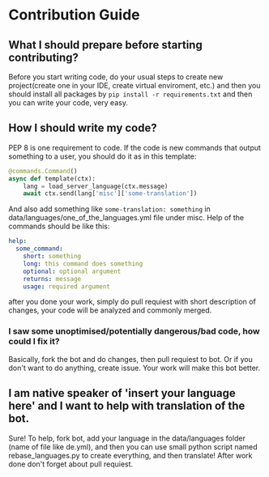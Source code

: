 # Contribution Guide


## What I should prepare before starting contributing?
Before you start writing code, do your usual steps to create new project(create one in your IDE, create virtual enviroment, etc.) and then you should install all packages by `pip install -r requirements.txt`
and then you can write your code, very easy. 

## How I should write my code?
PEP 8 is one requirement to code.
If the code is new commands that output something to a user, you should do it as in this template:
```python
@commands.Command()
async def template(ctx):
    lang = load_server_language(ctx.message)
    await ctx.send(lang['misc']['some-translation'])
```
And also add something like `some-translation: something` in data/languages/one_of_the_languages.yml file under misc.
Help of the commands should be like this:
```yaml
help:
  some_command:
    short: something
    long: this command does something
    optional: optional argument
    returns: message
    usage: required argument
```
after you done your work, simply do pull requiest with short description of changes, your code will be analyzed and commonly merged.

### I saw some unoptimised/potentially dangerous/bad code, how could I fix it?
Basically, fork the bot and do changes, then pull requiest to bot. Or if you don't want to do anything, create issue. Your work will make this bot better.

## I am native speaker of 'insert your language here' and I want to help with translation of the bot.
Sure! To help, fork bot, add your language in the data/languages folder (name of file like de.yml), and then you can use small python script named rebase_languages.py to create everything, and then translate! After work done don't forget about pull requiest.
